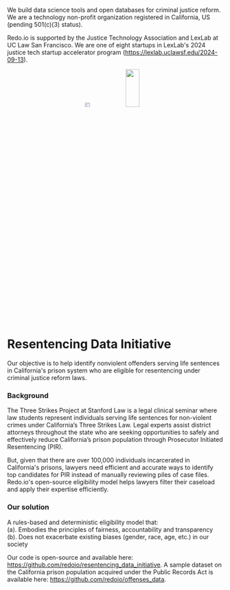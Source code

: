 We build data science tools and open databases for criminal justice reform. We are a technology non-profit organization registered in California, US (pending 501(c)(3) status). 

Redo.io is supported by the Justice Technology Association and LexLab at UC Law San Francisco. We are one of eight startups in LexLab's 2024 justice tech startup accelerator program (https://lexlab.uclawsf.edu/2024-09-13).

<p align="center">
<img src= "https://github.com/user-attachments/assets/625cc90e-84bf-4cc3-816d-fcea3d12ec2a" width = "15%" height = "5%">
<img src= "https://github.com/user-attachments/assets/b322ea29-beb8-40f2-a63a-2aedbf9251a0" width = "25%" height = "15%">
</p>

# Resentencing Data Initiative

<!---<img src= "https://github.com/redoio/three_strikes_project/assets/124313756/9f54f1f8-e1ff-4ce3-a575-807187824d76" width = "20%" height = "20%">--->
<!---<img src= "https://github.com/redoio/.github/assets/124313756/9f405081-081a-4716-b8a6-f90f840fa8f5" width = "25%" height = "15%">---> 

Our objective is to help identify nonviolent offenders serving life sentences in California's prison system who are eligible for resentencing under criminal justice reform laws. 

### Background

The Three Strikes Project at Stanford Law is a legal clinical seminar where law students represent individuals serving life sentences for non-violent crimes under California’s Three Strikes Law. Legal experts assist district attorneys throughout the state who are seeking opportunities to safely and effectively reduce California’s prison population through Prosecutor Initiated Resentencing (PIR). 

But, given that there are over 100,000 individuals incarcerated in California's prisons, lawyers need efficient and accurate ways to identify top candidates for PIR instead of manually reviewing piles of case files. Redo.io's open-source eligibility model helps lawyers filter their caseload and apply their expertise efficiently. 

### Our solution

A rules-based and deterministic eligibility model that:<br>
(a). Embodies the principles of fairness, accountability and transparency<br>
(b). Does not exacerbate existing biases (gender, race, age, etc.) in our society<br>

Our code is open-source and available here: https://github.com/redoio/resentencing_data_initiative. 
A sample dataset on the California prison population acquired under the Public Records Act is available here: https://github.com/redoio/offenses_data. 


